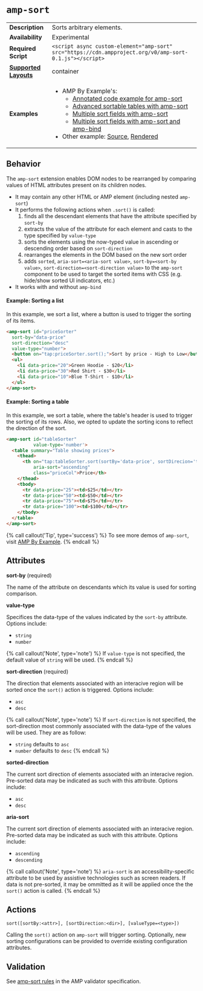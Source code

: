 <!--
Copyright 2017 The AMP HTML Authors. All Rights Reserved.

Licensed under the Apache License, Version 2.0 (the "License");
you may not use this file except in compliance with the License.
You may obtain a copy of the License at

      http://www.apache.org/licenses/LICENSE-2.0

Unless required by applicable law or agreed to in writing, software
distributed under the License is distributed on an "AS-IS" BASIS,
WITHOUT WARRANTIES OR CONDITIONS OF ANY KIND, either express or implied.
See the License for the specific language governing permissions and
limitations under the License.
-->

# <a name="`amp-sort`"></a> `amp-sort`

<table>
  <tr>
    <td class="col-fourty"><strong>Description</strong></td>
    <td>Sorts arbitrary elements.</td>
  </tr>
  <tr>
    <td class="col-fourty"><strong>Availability</strong></td>
    <td>Experimental</td>
  </tr>
  <tr>
    <td class="col-fourty"><strong>Required Script</strong></td>
    <td><code>&lt;script async custom-element="amp-sort" src="https://cdn.ampproject.org/v0/amp-sort-0.1.js">&lt;/script></code></td>
  </tr>
  <tr>
    <td class="col-fourty"><strong><a href="https://www.ampproject.org/docs/guides/responsive/control_layout.html">Supported Layouts</a></strong></td>
    <td>container</td>
  </tr>
  <tr>
    <td width="col-fourty"><strong>Examples</strong></td>
    <td>
      <ul>
        <li>AMP By Example's:
          <ul>
            <li><a href="https://ampbyexample.com/components/amp-sort/">Annotated code example for amp-sort</a></li>
            <li><a href="https://ampbyexample.com/advanced/sortable_tables_with_amp-sort/">Advanced sortable tables with amp-sort</a></li>
            <li><a href="https://ampbyexample.com/advanced/multiple_sort_fields_with_amp-sort/">Multiple sort fields with amp-sort</a></li>
            <li><a href="https://ampbyexample.com/advanced/multiple_sort_fields_with_amp-sort_and_amp-bind/">Multiple sort fields with amp-sort and amp-bind</a></li>
          </ul>
        </li>
        <li>Other example:
          <a href="https://github.com/ampproject/amphtml/blob/master/examples/amp-sort.amp.html">Source</a>,
          <a href="https://cdn.rawgit.com/ampproject/amphtml/master/examples/amp-sort.amp.html">Rendered</a>
        </li>
      </ul>
    </td>
  </tr>
</table>

## Behavior

The `amp-sort` extension enables DOM nodes to be rearranged by comparing values of HTML attributes present on its children nodes.

- It may contain any other HTML or AMP element (including nested `amp-sort`)
- It performs the following actions when `.sort()` is called:
    1. finds all the descendant elements that have the attribute specified by `sort-by`
    1. extracts the value of the attribute for each element and casts to the type specified by `value-type`
    1. sorts the elements using the now-typed value in ascending or descending order based on `sort-direction`
    1. rearranges the elements in the DOM based on the new sort order
    1. adds `sorted`, `aria-sort=<aria-sort value>`, `sort-by=<sort-by value>`, `sort-direction=<sort-direction value>` to the `amp-sort` component to be used to target the sorted items with CSS (e.g. hide/show sorted UI indicators, etc.)
- It works with and without `amp-bind`

#### Example: Sorting a list

In this example, we sort a list, where a button is used to trigger the sorting of its items.

<!-- embedded example - displays in ampproject.org -->
```html
<amp-sort id="priceSorter"
  sort-by="data-price"
  sort-direction="desc"
  value-type="number">
  <button on="tap:priceSorter.sort();">Sort by price - High to Low</button>
  <ul>
    <li data-price="20">Green Hoodie - $20</li>
    <li data-price="30">Red Shirt - $30</li>
    <li data-price="10">Blue T-Shirt - $10</li>
  </ul>
</amp-sort>
```
<div>
<amp-iframe height="89"
            width="200"
            layout="responsive"
            sandbox="allow-scripts"
            src="https://derekcecillewis.github.io/amp-samples/samples/ampsort.basic-list.preview.html">
</amp-iframe>
</div>

#### Example: Sorting a table

In this example, we sort a table, where the table's header is used to trigger the sorting of its rows. Also, we opted to update the sorting icons to reflect the direction of the sort.

<!-- embedded example - displays in ampproject.org -->
```html
<amp-sort id="tableSorter"
          value-type='number'>
  <table summary="Table showing prices">
    <thead>
      <th on="tap:tableSorter.sort(sortBy='data-price', sortDirecion='toggle')"
          aria-sort="ascending"
          class="priceCol">Price</th>
    </thead>
    <tbody>
      <tr data-price="25"><td>$25</td></tr>
      <tr data-price="50"><td>$50</td></tr>
      <tr data-price="75"><td>$75</td></tr>
      <tr data-price="100"><td>$100</td></tr>
    </tbody>
  </table>
</amp-sort>
```
<div>
<amp-iframe height="132"
            width="200"
            layout="responsive"
            sandbox="allow-scripts"
            src="https://derekcecillewis.github.io/amp-samples/samples/ampsort.basic-table.preview.html">
</amp-iframe>
</div>

{% call callout('Tip', type='success') %}
To see more demos of `amp-sort`, visit [AMP By Example](https://ampbyexample.com/components/amp-sort/).
{% endcall %}

## Attributes

**sort-by** (required)

The name of the attribute on descendants which its value is used for sorting comparison.

**value-type**

Specifices the data-type of the values indicated by the `sort-by` attribute. Options include:

- `string`
- `number`

{% call callout('Note', type='note') %}
If `value-type` is not specified, the default value of `string` will be used.
{% endcall %}

**sort-direction** (required)

The direction that elements associated with an interacive region will be sorted once the `sort()` action is triggered. Options include:

- `asc`
- `desc`

{% call callout('Note', type='note') %}
If `sort-direction` is not specified, the sort-direction most commonly associated with the data-type of the values will be used. They are as follow:
- `string` defaults to `asc`
- `number` defaults to `desc`
{% endcall %}

**sorted-direction**

The current sort direction of elements associated with an interacive region. Pre-sorted data may be indicated as such with this attribute. Options include:
- `asc`
- `desc`

**aria-sort**

The current sort direction of elements associated with an interacive region. Pre-sorted data may be indicated as such with this attribute. Options include:
- `ascending`
- `descending`

{% call callout('Note', type='note') %}
`aria-sort` is an accessibility-specific attribute to be used by assistive technologies such as screen readers. If data is not pre-sorted, it may be ommitted as it will be applied once the the `sort()` action is called.
{% endcall %}

## Actions

`sort([sortBy:<attr>], [sortDirection:<dir>], [valueType=<type>])`

Calling the `sort()` action on `amp-sort` will trigger sorting. Optionally, new sorting configurations can be provided to override existing configuration attributes.

## Validation
See [amp-sort rules](https://github.com/ampproject/amphtml/blob/master/extensions/amp-sort/0.1/validator-amp-sort.protoascii) in the AMP validator specification.
